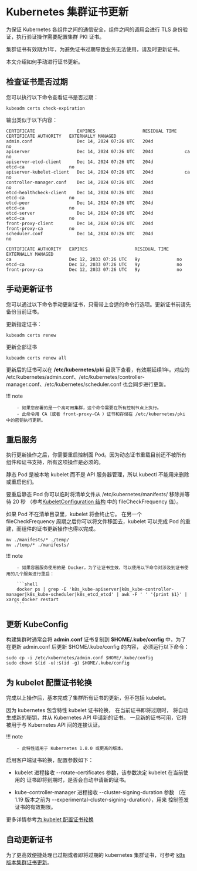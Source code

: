 # Kubernetes 集群证书更新

为保证 Kubernetes 各组件之间的通信安全，组件之间的调用会进行 TLS 身份验证，执行验证操作需要配置集群 PKI 证书。

集群证书有效期为1年，为避免证书过期导致业务无法使用，请及时更新证书。

本文介绍如何手动进行证书更新。

## 检查证书是否过期

您可以执行以下命令查看证书是否过期：

```shell
kubeadm certs check-expiration
```

输出类似于以下内容：

```shell
CERTIFICATE                EXPIRES                  RESIDUAL TIME   CERTIFICATE AUTHORITY   EXTERNALLY MANAGED
admin.conf                 Dec 14, 2024 07:26 UTC   204d                                    no      
apiserver                  Dec 14, 2024 07:26 UTC   204d            ca                      no      
apiserver-etcd-client      Dec 14, 2024 07:26 UTC   204d            etcd-ca                 no      
apiserver-kubelet-client   Dec 14, 2024 07:26 UTC   204d            ca                      no      
controller-manager.conf    Dec 14, 2024 07:26 UTC   204d                                    no      
etcd-healthcheck-client    Dec 14, 2024 07:26 UTC   204d            etcd-ca                 no      
etcd-peer                  Dec 14, 2024 07:26 UTC   204d            etcd-ca                 no      
etcd-server                Dec 14, 2024 07:26 UTC   204d            etcd-ca                 no      
front-proxy-client         Dec 14, 2024 07:26 UTC   204d            front-proxy-ca          no      
scheduler.conf             Dec 14, 2024 07:26 UTC   204d                                    no      

CERTIFICATE AUTHORITY   EXPIRES                  RESIDUAL TIME   EXTERNALLY MANAGED
ca                      Dec 12, 2033 07:26 UTC   9y              no      
etcd-ca                 Dec 12, 2033 07:26 UTC   9y              no      
front-proxy-ca          Dec 12, 2033 07:26 UTC   9y              no      
```

## 手动更新证书

您可以通过以下命令手动更新证书，只需带上合适的命令行选项。更新证书前请先备份当前证书。

更新指定证书：

```shell
kubeadm certs renew
```
更新全部证书

```shell
kubeadm certs renew all
```

更新后的证书可以在 **/etc/kubernetes/pki** 目录下查看，有效期延续1年。对应的 /etc/kubernetes/admin.conf、/etc/kubernetes/controller-manager.conf、/etc/kubernetes/scheduler.conf 也会同步进行更新。

!!! note

        - 如果您部署的是一个高可用集群，这个命令需要在所有控制节点上执行。
        - 此命令用 CA（或者 front-proxy-CA ）证书和存储在 /etc/kubernetes/pki 中的密钥执行更新。

## 重启服务

执行更新操作之后，你需要重启控制面 Pod。因为动态证书重载目前还不被所有组件和证书支持，所有这项操作是必须的。

静态 Pod 是被本地 kubelet 而不是 API 服务器管理，所以 kubectl 不能用来删除或重启他们。

要重启静态 Pod 你可以临时将清单文件从 /etc/kubernetes/manifests/ 移除并等待 20 秒 （参考[KubeletConfiguration 结构](https://kubernetes.io/zh-cn/docs/reference/config-api/kubelet-config.v1beta1/) 中的 fileCheckFrequency 值）。

如果 Pod 不在清单目录里，kubelet 将会终止它。 在另一个 fileCheckFrequency 周期之后你可以将文件移回去，kubelet 可以完成 Pod 的重建，而组件的证书更新操作也得以完成。

```shell
mv ./manifests/* ./temp/
mv ./temp/* ./manifests/
```

!!! note

        - 如果容器服务使用的是 Docker，为了让证书生效，可以使用以下命令对涉及到证书使用的几个服务进行重启：
        
        ```shell
        docker ps | grep -E 'k8s_kube-apiserver|k8s_kube-controller-manager|k8s_kube-scheduler|k8s_etcd_etcd' | awk -F ' ' '{print $1}' | xargs docker restart
        ```

## 更新 KubeConfig

构建集群时通常会将 **admin.conf** 证书复制到 **$HOME/.kube/config** 中，为了在更新 admin.conf 后更新 $HOME/.kube/config 的内容， 必须运行以下命令：

```shell
sudo cp -i /etc/kubernetes/admin.conf $HOME/.kube/config
sudo chown $(id -u):$(id -g) $HOME/.kube/config
```

## 为 kubelet 配置证书轮换

完成以上操作后，基本完成了集群所有证书的更新，但不包括 kubelet。

因为 kubernetes 包含特性 kubelet 证书轮换， 在当前证书即将过期时， 将自动生成新的秘钥，并从 Kubernetes API 申请新的证书。 一旦新的证书可用，它将被用于与 Kubernetes API 间的连接认证。

!!! note

        - 此特性适用于 Kubernetes 1.8.0 或更高的版本。

启用客户端证书轮换，配置参数如下：

- kubelet 进程接收 --rotate-certificates 参数，该参数决定 kubelet 在当前使用的 证书即将到期时，是否会自动申请新的证书。

- kube-controller-manager 进程接收 --cluster-signing-duration 参数 （在 1.19 版本之前为 --experimental-cluster-signing-duration），用来 控制签发证书的有效期限。

更多详情参考[为 kubelet 配置证书轮换](https://kubernetes.io/zh-cn/docs/tasks/tls/certificate-rotation/)

## 自动更新证书

为了更高效便捷处理已过期或者即将过期的 kubernetes 集群证书，可参考 [k8s 版本集群证书更新](https://github.com/yuyicai/update-kube-cert/blob/master/README-zh_CN.md)。
